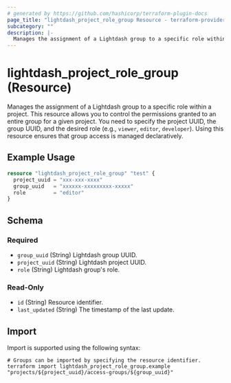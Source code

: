 ```yaml
---
# generated by https://github.com/hashicorp/terraform-plugin-docs
page_title: "lightdash_project_role_group Resource - terraform-provider-lightdash"
subcategory: ""
description: |-
  Manages the assignment of a Lightdash group to a specific role within a project. This resource allows you to control the permissions granted to an entire group for a given project. You need to specify the project UUID, the group UUID, and the desired role (e.g., viewer, editor, developer). Using this resource ensures that group access is managed declaratively.
---
```


# lightdash_project_role_group (Resource)

Manages the assignment of a Lightdash group to a specific role within a project. This resource allows you to control the permissions granted to an entire group for a given project. You need to specify the project UUID, the group UUID, and the desired role (e.g., `viewer`, `editor`, `developer`). Using this resource ensures that group access is managed declaratively.

## Example Usage

```terraform
resource "lightdash_project_role_group" "test" {
  project_uuid = "xxx-xxx-xxxx"
  group_uuid   = "xxxxxx-xxxxxxxxx-xxxxx"
  role         = "editor"
}
```

<!-- schema generated by tfplugindocs -->
## Schema

### Required

- `group_uuid` (String) Lightdash group UUID.
- `project_uuid` (String) Lightdash project UUID.
- `role` (String) Lightdash group's role.

### Read-Only

- `id` (String) Resource identifier.
- `last_updated` (String) The timestamp of the last update.

## Import

Import is supported using the following syntax:

```shell
# Groups can be imported by specifying the resource identifier.
terraform import lightdash_project_role_group.example "projects/${project_uuid}/access-groups/${group_uuid}"
```
